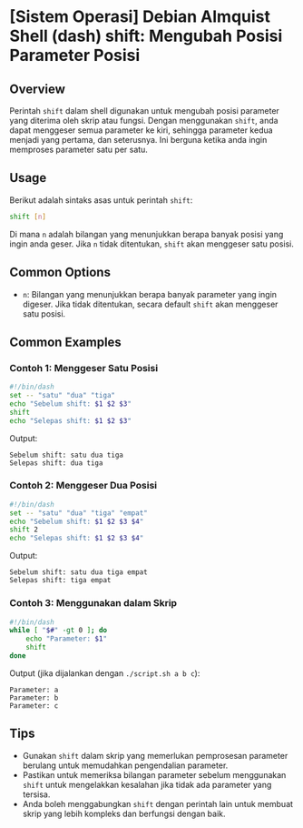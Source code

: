 # [Sistem Operasi] Debian Almquist Shell (dash) shift: Mengubah Posisi Parameter Posisi

## Overview
Perintah `shift` dalam shell digunakan untuk mengubah posisi parameter yang diterima oleh skrip atau fungsi. Dengan menggunakan `shift`, anda dapat menggeser semua parameter ke kiri, sehingga parameter kedua menjadi yang pertama, dan seterusnya. Ini berguna ketika anda ingin memproses parameter satu per satu.

## Usage
Berikut adalah sintaks asas untuk perintah `shift`:

```sh
shift [n]
```

Di mana `n` adalah bilangan yang menunjukkan berapa banyak posisi yang ingin anda geser. Jika `n` tidak ditentukan, `shift` akan menggeser satu posisi.

## Common Options
- `n`: Bilangan yang menunjukkan berapa banyak parameter yang ingin digeser. Jika tidak ditentukan, secara default `shift` akan menggeser satu posisi.

## Common Examples

### Contoh 1: Menggeser Satu Posisi
```sh
#!/bin/dash
set -- "satu" "dua" "tiga"
echo "Sebelum shift: $1 $2 $3"
shift
echo "Selepas shift: $1 $2 $3"
```
Output:
```
Sebelum shift: satu dua tiga
Selepas shift: dua tiga
```

### Contoh 2: Menggeser Dua Posisi
```sh
#!/bin/dash
set -- "satu" "dua" "tiga" "empat"
echo "Sebelum shift: $1 $2 $3 $4"
shift 2
echo "Selepas shift: $1 $2 $3 $4"
```
Output:
```
Sebelum shift: satu dua tiga empat
Selepas shift: tiga empat
```

### Contoh 3: Menggunakan dalam Skrip
```sh
#!/bin/dash
while [ "$#" -gt 0 ]; do
    echo "Parameter: $1"
    shift
done
```
Output (jika dijalankan dengan `./script.sh a b c`):
```
Parameter: a
Parameter: b
Parameter: c
```

## Tips
- Gunakan `shift` dalam skrip yang memerlukan pemprosesan parameter berulang untuk memudahkan pengendalian parameter.
- Pastikan untuk memeriksa bilangan parameter sebelum menggunakan `shift` untuk mengelakkan kesalahan jika tidak ada parameter yang tersisa.
- Anda boleh menggabungkan `shift` dengan perintah lain untuk membuat skrip yang lebih kompleks dan berfungsi dengan baik.